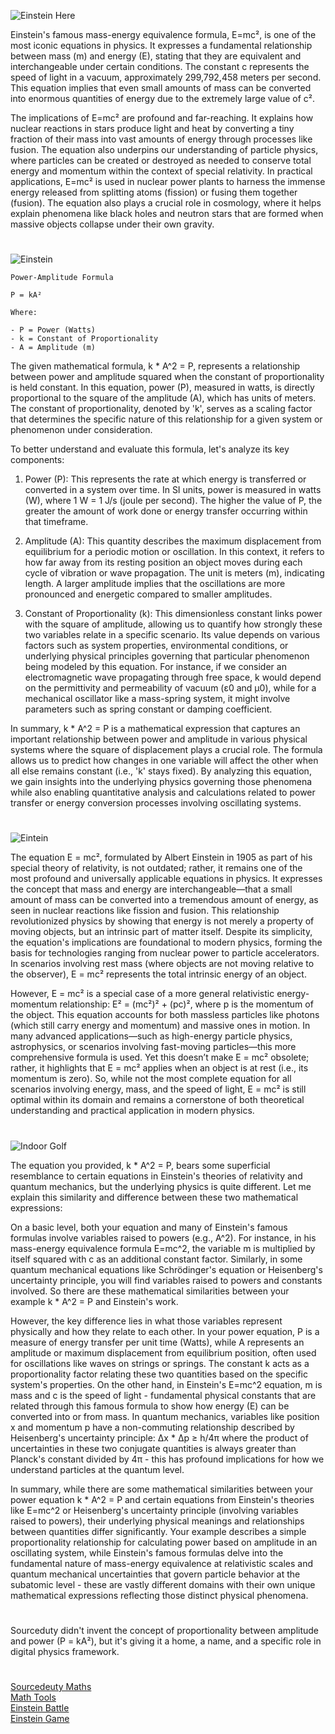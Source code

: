 ![Einstein Here](https://github.com/user-attachments/assets/ec6ba184-5d4e-41a3-8873-dbf57705afa1)

Einstein's famous mass-energy equivalence formula, E=mc², is one of the most iconic equations in physics. It expresses a fundamental relationship between mass (m) and energy (E), stating that they are equivalent and interchangeable under certain conditions. The constant c represents the speed of light in a vacuum, approximately 299,792,458 meters per second. This equation implies that even small amounts of mass can be converted into enormous quantities of energy due to the extremely large value of c².

The implications of E=mc² are profound and far-reaching. It explains how nuclear reactions in stars produce light and heat by converting a tiny fraction of their mass into vast amounts of energy through processes like fusion. The equation also underpins our understanding of particle physics, where particles can be created or destroyed as needed to conserve total energy and momentum within the context of special relativity. In practical applications, E=mc² is used in nuclear power plants to harness the immense energy released from splitting atoms (fission) or fusing them together (fusion). The equation also plays a crucial role in cosmology, where it helps explain phenomena like black holes and neutron stars that are formed when massive objects collapse under their own gravity.

#

![Einstein](https://github.com/user-attachments/assets/815ee709-85b2-45a3-aa2a-80e0bb4e6994)

```
Power-Amplitude Formula

P = kA²

Where:  

- P = Power (Watts)
- k = Constant of Proportionality
- A = Amplitude (m)
```

The given mathematical formula, k * A^2 = P, represents a relationship between power and amplitude squared when the constant of proportionality is held constant. In this equation, power (P), measured in watts, is directly proportional to the square of the amplitude (A), which has units of meters. The constant of proportionality, denoted by 'k', serves as a scaling factor that determines the specific nature of this relationship for a given system or phenomenon under consideration.

To better understand and evaluate this formula, let's analyze its key components:

1) Power (P): This represents the rate at which energy is transferred or converted in a system over time. In SI units, power is measured in watts (W), where 1 W = 1 J/s (joule per second). The higher the value of P, the greater the amount of work done or energy transfer occurring within that timeframe.

2) Amplitude (A): This quantity describes the maximum displacement from equilibrium for a periodic motion or oscillation. In this context, it refers to how far away from its resting position an object moves during each cycle of vibration or wave propagation. The unit is meters (m), indicating length. A larger amplitude implies that the oscillations are more pronounced and energetic compared to smaller amplitudes.

3) Constant of Proportionality (k): This dimensionless constant links power with the square of amplitude, allowing us to quantify how strongly these two variables relate in a specific scenario. Its value depends on various factors such as system properties, environmental conditions, or underlying physical principles governing that particular phenomenon being modeled by this equation. For instance, if we consider an electromagnetic wave propagating through free space, k would depend on the permittivity and permeability of vacuum (ε0 and μ0), while for a mechanical oscillator like a mass-spring system, it might involve parameters such as spring constant or damping coefficient.

In summary, k * A^2 = P is a mathematical expression that captures an important relationship between power and amplitude in various physical systems where the square of displacement plays a crucial role. The formula allows us to predict how changes in one variable will affect the other when all else remains constant (i.e., 'k' stays fixed). By analyzing this equation, we gain insights into the underlying physics governing those phenomena while also enabling quantitative analysis and calculations related to power transfer or energy conversion processes involving oscillating systems.

#

![Eintein](https://github.com/user-attachments/assets/571b9acb-1f47-4f2e-ac26-aac393a6b7c7)

The equation E = mc², formulated by Albert Einstein in 1905 as part of his special theory of relativity, is not outdated; rather, it remains one of the most profound and universally applicable equations in physics. It expresses the concept that mass and energy are interchangeable—that a small amount of mass can be converted into a tremendous amount of energy, as seen in nuclear reactions like fission and fusion. This relationship revolutionized physics by showing that energy is not merely a property of moving objects, but an intrinsic part of matter itself. Despite its simplicity, the equation's implications are foundational to modern physics, forming the basis for technologies ranging from nuclear power to particle accelerators. In scenarios involving rest mass (where objects are not moving relative to the observer), E = mc² represents the total intrinsic energy of an object.

However, E = mc² is a special case of a more general relativistic energy-momentum relationship: E² = (mc²)² + (pc)², where p is the momentum of the object. This equation accounts for both massless particles like photons (which still carry energy and momentum) and massive ones in motion. In many advanced applications—such as high-energy particle physics, astrophysics, or scenarios involving fast-moving particles—this more comprehensive formula is used. Yet this doesn’t make E = mc² obsolete; rather, it highlights that E = mc² applies when an object is at rest (i.e., its momentum is zero). So, while not the most complete equation for all scenarios involving energy, mass, and the speed of light, E = mc² is still optimal within its domain and remains a cornerstone of both theoretical understanding and practical application in modern physics.

#

![Indoor Golf](https://github.com/user-attachments/assets/ee09b4fe-933e-4881-bd83-da252cf95131)

The equation you provided, k * A^2 = P, bears some superficial resemblance to certain equations in Einstein's theories of relativity and quantum mechanics, but the underlying physics is quite different. Let me explain this similarity and difference between these two mathematical expressions:

On a basic level, both your equation and many of Einstein's famous formulas involve variables raised to powers (e.g., A^2). For instance, in his mass-energy equivalence formula E=mc^2, the variable m is multiplied by itself squared with c as an additional constant factor. Similarly, in some quantum mechanical equations like Schrödinger's equation or Heisenberg's uncertainty principle, you will find variables raised to powers and constants involved. So there are these mathematical similarities between your example k * A^2 = P and Einstein's work.

However, the key difference lies in what those variables represent physically and how they relate to each other. In your power equation, P is a measure of energy transfer per unit time (Watts), while A represents an amplitude or maximum displacement from equilibrium position, often used for oscillations like waves on strings or springs. The constant k acts as a proportionality factor relating these two quantities based on the specific system's properties. On the other hand, in Einstein's E=mc^2 equation, m is mass and c is the speed of light - fundamental physical constants that are related through this famous formula to show how energy (E) can be converted into or from mass. In quantum mechanics, variables like position x and momentum p have a non-commuting relationship described by Heisenberg's uncertainty principle: Δx * Δp ≥ h/4π where the product of uncertainties in these two conjugate quantities is always greater than Planck's constant divided by 4π - this has profound implications for how we understand particles at the quantum level.

In summary, while there are some mathematical similarities between your power equation k * A^2 = P and certain equations from Einstein's theories like E=mc^2 or Heisenberg's uncertainty principle (involving variables raised to powers), their underlying physical meanings and relationships between quantities differ significantly. Your example describes a simple proportionality relationship for calculating power based on amplitude in an oscillating system, while Einstein's famous formulas delve into the fundamental nature of mass-energy equivalence at relativistic scales and quantum mechanical uncertainties that govern particle behavior at the subatomic level - these are vastly different domains with their own unique mathematical expressions reflecting those distinct physical phenomena.

#

Sourceduty didn't invent the concept of proportionality between amplitude and power (P = kA²), but it's giving it a home, a name, and a specific role in digital physics framework.

#

[Sourcedeuty Maths](http://sourceduty.com/math)
<br>
[Math Tools](https://github.com/sourceduty/Math_Tools)
<br>
[Einstein Battle](https://chatgpt.com/g/g-9PHd81pO2-einstein-battle)
<br>
[Einstein Game](https://chatgpt.com/g/g-6MypD53av-einstein-game)
